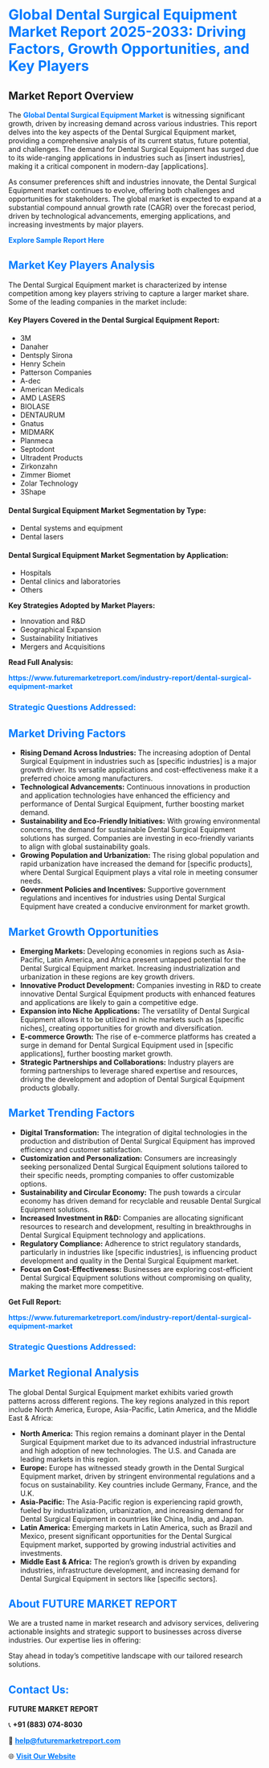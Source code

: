 <h1 style="color: #007BFF;">Global Dental Surgical Equipment Market Report 2025-2033: Driving Factors, Growth Opportunities, and Key Players</h1>

<section id="overview">
<h2>Market Report Overview</h2>
<p>The <a href="https://www.futuremarketreport.com/industry-report/dental-surgical-equipment-market" style="color: #007BFF; text-decoration: none;"><strong>Global Dental Surgical Equipment Market</strong></a> is witnessing significant growth, driven by increasing demand across various industries. This report delves into the key aspects of the Dental Surgical Equipment market, providing a comprehensive analysis of its current status, future potential, and challenges. The demand for Dental Surgical Equipment has surged due to its wide-ranging applications in industries such as [insert industries], making it a critical component in modern-day [applications].</p>
<p>As consumer preferences shift and industries innovate, the Dental Surgical Equipment market continues to evolve, offering both challenges and opportunities for stakeholders. The global market is expected to expand at a substantial compound annual growth rate (CAGR) over the forecast period, driven by technological advancements, emerging applications, and increasing investments by major players.</p>
</section>

<section id="overview">
<p><a href="https://www.futuremarketreport.com/request-sample/reportId=56702" style="color: #007BFF; text-decoration: none;"><strong>Explore Sample Report Here</strong></a></p>
</section>

<section id="key-players">
<h2 style="color: #007BFF;">Market Key Players Analysis</h2>
<p>The Dental Surgical Equipment market is characterized by intense competition among key players striving to capture a larger market share. Some of the leading companies in the market include:</p>
<h4>Key Players Covered in the Dental Surgical Equipment Report:</h4>
<ul><li>3M</li><li>Danaher</li><li>Dentsply Sirona</li><li>Henry Schein</li><li>Patterson Companies</li><li>A-dec</li><li>American Medicals</li><li>AMD LASERS</li><li>BIOLASE</li><li>DENTAURUM</li><li>Gnatus</li><li>MIDMARK</li><li>Planmeca</li><li>Septodont</li><li>Ultradent Products</li><li>Zirkonzahn</li><li>Zimmer Biomet</li><li>Zolar Technology</li><li>3Shape</li></ul>
<h4>Dental Surgical Equipment Market Segmentation by Type:</h4>
<ul><li>Dental systems and equipment</li><li>Dental lasers</li></ul>

<h4>Dental Surgical Equipment Market Segmentation by Application:</h4>
<ul><li>Hospitals</li><li>Dental clinics and laboratories</li><li>Others</li></ul>
<p><strong>Key Strategies Adopted by Market Players:</strong></p>
<ul>
<li>Innovation and R&D</li>
<li>Geographical Expansion</li>
<li>Sustainability Initiatives</li>
<li>Mergers and Acquisitions</li>
</ul>
</section>

<section>
<p><strong>Read Full Analysis: </strong></p><a href="https://www.futuremarketreport.com/industry-report/dental-surgical-equipment-market" style="color: #007BFF; text-decoration: none;"><strong>https://www.futuremarketreport.com/industry-report/dental-surgical-equipment-market</strong></a>
<h3 style="color: #007BFF;">Strategic Questions Addressed:</h3>
</section>

<section id="driving-factors">
<h2 style="color: #007BFF;">Market Driving Factors</h2>
<ul>
<li><strong>Rising Demand Across Industries:</strong> The increasing adoption of Dental Surgical Equipment in industries such as [specific industries] is a major growth driver. Its versatile applications and cost-effectiveness make it a preferred choice among manufacturers.</li>
<li><strong>Technological Advancements:</strong> Continuous innovations in production and application technologies have enhanced the efficiency and performance of Dental Surgical Equipment, further boosting market demand.</li>
<li><strong>Sustainability and Eco-Friendly Initiatives:</strong> With growing environmental concerns, the demand for sustainable Dental Surgical Equipment solutions has surged. Companies are investing in eco-friendly variants to align with global sustainability goals.</li>
<li><strong>Growing Population and Urbanization:</strong> The rising global population and rapid urbanization have increased the demand for [specific products], where Dental Surgical Equipment plays a vital role in meeting consumer needs.</li>
<li><strong>Government Policies and Incentives:</strong> Supportive government regulations and incentives for industries using Dental Surgical Equipment have created a conducive environment for market growth.</li>
</ul>
</section>

<section id="growth-opportunities">
<h2 style="color: #007BFF;">Market Growth Opportunities</h2>
<ul>
<li><strong>Emerging Markets:</strong> Developing economies in regions such as Asia-Pacific, Latin America, and Africa present untapped potential for the Dental Surgical Equipment market. Increasing industrialization and urbanization in these regions are key growth drivers.</li>
<li><strong>Innovative Product Development:</strong> Companies investing in R&D to create innovative Dental Surgical Equipment products with enhanced features and applications are likely to gain a competitive edge.</li>
<li><strong>Expansion into Niche Applications:</strong> The versatility of Dental Surgical Equipment allows it to be utilized in niche markets such as [specific niches], creating opportunities for growth and diversification.</li>
<li><strong>E-commerce Growth:</strong> The rise of e-commerce platforms has created a surge in demand for Dental Surgical Equipment used in [specific applications], further boosting market growth.</li>
<li><strong>Strategic Partnerships and Collaborations:</strong> Industry players are forming partnerships to leverage shared expertise and resources, driving the development and adoption of Dental Surgical Equipment products globally.</li>
</ul>
</section>

<section id="trending-factors">
<h2 style="color: #007BFF;">Market Trending Factors</h2>
<ul>
<li><strong>Digital Transformation:</strong> The integration of digital technologies in the production and distribution of Dental Surgical Equipment has improved efficiency and customer satisfaction.</li>
<li><strong>Customization and Personalization:</strong> Consumers are increasingly seeking personalized Dental Surgical Equipment solutions tailored to their specific needs, prompting companies to offer customizable options.</li>
<li><strong>Sustainability and Circular Economy:</strong> The push towards a circular economy has driven demand for recyclable and reusable Dental Surgical Equipment solutions.</li>
<li><strong>Increased Investment in R&D:</strong> Companies are allocating significant resources to research and development, resulting in breakthroughs in Dental Surgical Equipment technology and applications.</li>
<li><strong>Regulatory Compliance:</strong> Adherence to strict regulatory standards, particularly in industries like [specific industries], is influencing product development and quality in the Dental Surgical Equipment market.</li>
<li><strong>Focus on Cost-Effectiveness:</strong> Businesses are exploring cost-efficient Dental Surgical Equipment solutions without compromising on quality, making the market more competitive.</li>
</ul>
</section>

<section>
<p><strong>Get Full Report: </strong></p><a href="https://www.futuremarketreport.com/industry-report/dental-surgical-equipment-market" style="color: #007BFF; text-decoration: none;"><strong>https://www.futuremarketreport.com/industry-report/dental-surgical-equipment-market</strong></a>
<h3 style="color: #007BFF;">Strategic Questions Addressed:</h3>
</section>


<section id="regional-analysis">
<h2 style="color: #007BFF;">Market Regional Analysis</h2>
<p>The global Dental Surgical Equipment market exhibits varied growth patterns across different regions. The key regions analyzed in this report include North America, Europe, Asia-Pacific, Latin America, and the Middle East & Africa:</p>
<ul>
<li><strong>North America:</strong> This region remains a dominant player in the Dental Surgical Equipment market due to its advanced industrial infrastructure and high adoption of new technologies. The U.S. and Canada are leading markets in this region.</li>
<li><strong>Europe:</strong> Europe has witnessed steady growth in the Dental Surgical Equipment market, driven by stringent environmental regulations and a focus on sustainability. Key countries include Germany, France, and the U.K.</li>
<li><strong>Asia-Pacific:</strong> The Asia-Pacific region is experiencing rapid growth, fueled by industrialization, urbanization, and increasing demand for Dental Surgical Equipment in countries like China, India, and Japan.</li>
<li><strong>Latin America:</strong> Emerging markets in Latin America, such as Brazil and Mexico, present significant opportunities for the Dental Surgical Equipment market, supported by growing industrial activities and investments.</li>
<li><strong>Middle East & Africa:</strong> The region’s growth is driven by expanding industries, infrastructure development, and increasing demand for Dental Surgical Equipment in sectors like [specific sectors].</li>
</ul>
</section>

<footer>
<h2 style="color: #007BFF;">About FUTURE MARKET REPORT</h2>
<p>We are a trusted name in market research and advisory services, delivering actionable insights and strategic support to businesses across diverse industries. Our expertise lies in offering:</p>

<p>Stay ahead in today’s competitive landscape with our tailored research solutions.</p>

<h2 style="color: #007BFF;">Contact Us:</h2>
<p><strong>FUTURE MARKET REPORT</strong></p>
<p>📞 <strong>+91 (883) 074-8030</strong></p>
<p>📧 <strong><a href="mailto:help@futuremarketreport.com" style="color: #007BFF;">help@futuremarketreport.com</a></strong></p>
<p>🌐 <strong><a href="https://www.futuremarketreport.com/" style="color: #007BFF;">Visit Our Website</a></strong></p>
</footer>